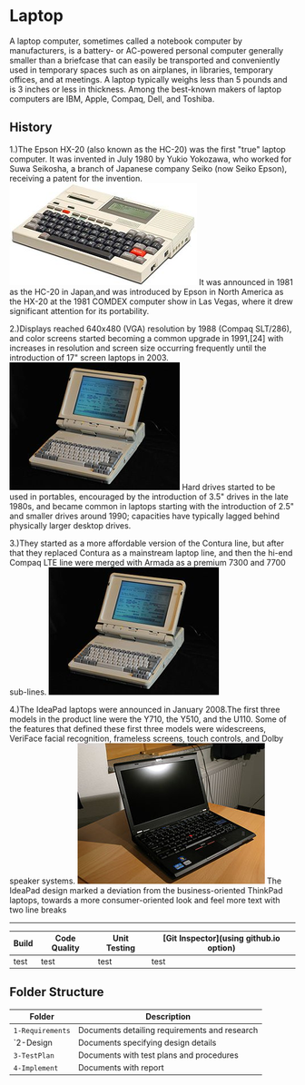 # Laptop
A laptop computer, sometimes called a notebook computer by manufacturers, is a battery- or AC-powered personal computer generally smaller than a briefcase that can easily be transported and conveniently used in temporary spaces such as on airplanes, in libraries, temporary offices, and at meetings. A laptop typically weighs less than 5 pounds and is 3 inches or less in thickness. Among the best-known makers of laptop computers are IBM, Apple, Compaq, Dell, and Toshiba.
## History
1.)The Epson HX-20 (also known as the HC-20) was the first "true" laptop computer. It was invented in July 1980 by Yukio Yokozawa, who worked for Suwa Seikosha, a branch of Japanese company Seiko (now Seiko Epson), receiving a patent for the invention.
![pic sum](https://github.com/arahul12/tusk/blob/main/330px-Epson-hx-20.jpg)
It was announced in 1981 as the HC-20 in Japan,and was introduced by Epson in North America as the HX-20 at the 1981 COMDEX computer show in Las Vegas, where it drew significant attention for its portability.

2.)Displays reached 640x480 (VGA) resolution by 1988 (Compaq SLT/286), and color screens started becoming a common upgrade in 1991,[24] with increases in resolution and screen size occurring frequently until the introduction of 17" screen laptops in 2003. 
![pic sum](https://github.com/arahul12/tusk/blob/main/300px-Siemens_PCD-3Psx.jfif)
Hard drives started to be used in portables, encouraged by the introduction of 3.5" drives in the late 1980s, and became common in laptops starting with the introduction of 2.5" and smaller drives around 1990; capacities have typically lagged behind physically larger desktop drives.

3.)They started as a more affordable version of the Contura line, but after that they replaced Contura as a mainstream laptop line, and then the hi-end Compaq LTE line were merged with Armada as a premium 7300 and 7700 sub-lines. ![pic sum](https://github.com/arahul12/tusk/blob/main/300px-Siemens_PCD-3Psx.jfif)

4.)The IdeaPad laptops were announced in January 2008.The first three models in the product line were the Y710, the Y510, and the U110. Some of the features that defined these first three models were widescreens, VeriFace facial recognition, frameless screens, touch controls, and Dolby speaker systems. ![pic sum](https://github.com/arahul12/tusk/blob/main/330px-ThinkPad_X220.jpg)
The IdeaPad design marked a deviation from the business-oriented ThinkPad laptops, towards a more consumer-oriented look and feel
more text with two line breaks

-------------------------------------------------------------------------------------------------------------------------------------------------------------

Build | Code Quality | Unit Testing | [Git Inspector](using github.io option)
------|----------|-------|--------------
|test|test|test|test|

## Folder Structure
Folder             | Description
-------------------| -----------------------------------------
`1-Requirements`   | Documents detailing requirements and research
`2-Design   | Documents specifying design details
`3-TestPlan`  | Documents with test plans and procedures
`4-Implement`         | Documents with report 
